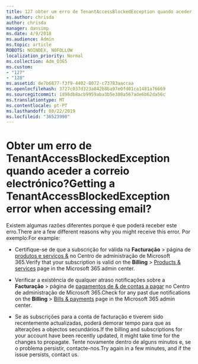 ```yaml
---
title: 127 obter um erro de TenantAccessBlockedException quando aceder a correio electrónico?
ms.author: chrisda
author: chrisda
manager: dansimp
ms.date: 4/9/2018
ms.audience: Admin
ms.topic: article
ROBOTS: NOINDEX, NOFOLLOW
localization_priority: Normal
ms.collection: Adm_O365
ms.custom:
- "127"
- "128"
ms.assetid: de7b6877-f3f9-4402-8072-c73783aaccaa
ms.openlocfilehash: 3727c037d323a042b8ba97e0fd01ca1481a76669
ms.sourcegitcommit: 1d98db8acb9959aba3b5e308a567ade6b62da56c
ms.translationtype: MT
ms.contentlocale: pt-PT
ms.lasthandoff: 08/22/2019
ms.locfileid: "36523990"
---
```

# <a name="getting-a-tenantaccessblockedexception-error-when-accessing-email"></a><span data-ttu-id="322d9-102">Obter um erro de TenantAccessBlockedException quando aceder a correio electrónico?</span><span class="sxs-lookup"><span data-stu-id="322d9-102">Getting a TenantAccessBlockedException error when accessing email?</span></span>

<span data-ttu-id="322d9-103">Existem algumas razões diferentes porque é que poderá receber este erro.</span><span class="sxs-lookup"><span data-stu-id="322d9-103">There are a few different reasons why you might receive this error.</span></span> <span data-ttu-id="322d9-104">Por exemplo:</span><span class="sxs-lookup"><span data-stu-id="322d9-104">For example:</span></span>

- <span data-ttu-id="322d9-105">Certifique-se de que a subscrição for válida na **Facturação** \> página de [produtos e serviços &](https://portal.office.com/adminportal/home#/subscriptions) no Centro de administração de Microsoft 365.</span><span class="sxs-lookup"><span data-stu-id="322d9-105">Verify that your subscription is valid on the **Billing** \> [Products & services](https://portal.office.com/adminportal/home#/subscriptions) page in the Microsoft 365 admin center.</span></span>

- <span data-ttu-id="322d9-106">Verificar a existência de qualquer atraso notificações sobre a **Facturação** \> página de [pagamentos de & de contas a pagar](https://portal.office.com/adminportal/home#/billoverview) no Centro de administração de Microsoft 365.</span><span class="sxs-lookup"><span data-stu-id="322d9-106">Check for any past due notifications on the **Billing** \> [Bills & payments](https://portal.office.com/adminportal/home#/billoverview) page in the Microsoft 365 admin center.</span></span>

- <span data-ttu-id="322d9-107">Se as subscrições para a conta de facturação e tiverem sido recentemente actualizadas, poderá demorar tempo para que as alterações a objectos secundários.</span><span class="sxs-lookup"><span data-stu-id="322d9-107">If the billing and subscriptions for your account have been recently updated, it might take time for the changes to propagate.</span></span> <span data-ttu-id="322d9-108">Tente novamente dentro de alguns minutos e, se o problema persistir, contacte-nos.</span><span class="sxs-lookup"><span data-stu-id="322d9-108">Try again in a few minutes, and if the issue persists, contact us.</span></span>
